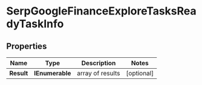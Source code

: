 # SerpGoogleFinanceExploreTasksReadyTaskInfo


## Properties

| Name | Type | Description | Notes |
|------------ | ------------- | ------------- | -------------|
**Result** | **IEnumerable<SerpGoogleFinanceExploreTasksReadyResultInfo>** | array of results |[optional]|